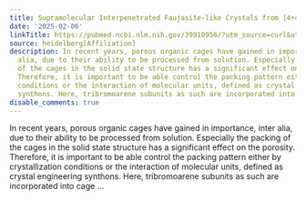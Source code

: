 ```yaml
---
title: Supramolecular Interpenetrated Faujasite-like Crystals from [4+4] Imine Cages
date: '2025-02-06'
linkTitle: https://pubmed.ncbi.nlm.nih.gov/39910956/?utm_source=curl&utm_medium=rss&utm_campaign=pubmed-2&utm_content=1FakS-2QOkCT8HsMOQP1bCRQ4YzyumYOmxmF0moLsQ3dFB1E9V&fc=20220326224207&ff=20250206170938&v=2.18.0.post9+e462414
source: heidelberg[Affiliation]
description: In recent years, porous organic cages have gained in importance, inter
  alia, due to their ability to be processed from solution. Especially the packing
  of the cages in the solid state structure has a significant effect on the porosity.
  Therefore, it is important to be able control the packing pattern either by crystallization
  conditions or the interaction of molecular units, defined as crystal engineering
  synthons. Here, tribromoarene subunits as such are incorporated into cage ...
disable_comments: true
---
```

In recent years, porous organic cages have gained in importance, inter alia, due to their ability to be processed from solution. Especially the packing of the cages in the solid state structure has a significant effect on the porosity. Therefore, it is important to be able control the packing pattern either by crystallization conditions or the interaction of molecular units, defined as crystal engineering synthons. Here, tribromoarene subunits as such are incorporated into cage ...